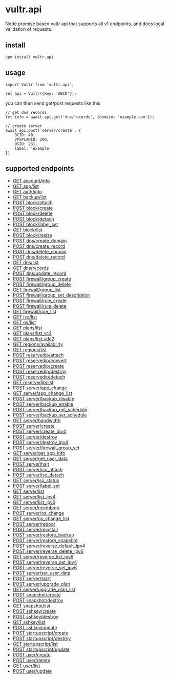# vultr.api

Node promise based vultr api that supports all v1 endpoints, and does local validation of requests.

## install

```
npm install vultr.api
```

## usage

```
import Vultr from 'vultr.api';

let api = Vultr({key: 'ABCD'});
```

you can then send get/post requests like this

```
// get dns records
let info = await api.get('dns/records', {domain: 'example.com'});

// create server
await api.post('server/create', {
	DCID: 40,
	VPSPLANID: 200,
	OSID: 231,
	label: 'example'
})
```

## supported endpoints

- [GET  account/info](https://www.vultr.com/api/#account_info)
- [GET  app/list](https://www.vultr.com/api/#app_app_list)
- [GET  auth/info](https://www.vultr.com/api/#auth_info)
- [GET  backup/list](https://www.vultr.com/api/#backup_backup_list)
- [POST block/attach](https://www.vultr.com/api/#block_attach)
- [POST block/create](https://www.vultr.com/api/#block_create)
- [POST block/delete](https://www.vultr.com/api/#block_delete)
- [POST block/detach](https://www.vultr.com/api/#block_detach)
- [POST block/label_set](https://www.vultr.com/api/#block_label_set)
- [GET  block/list](https://www.vultr.com/api/#block_block_list)
- [POST block/resize](https://www.vultr.com/api/#block_resize)
- [POST dns/create_domain](https://www.vultr.com/api/#dns_create_domain)
- [POST dns/create_record](https://www.vultr.com/api/#dns_create_record)
- [POST dns/delete_domain](https://www.vultr.com/api/#dns_delete_domain)
- [POST dns/delete_record](https://www.vultr.com/api/#dns_delete_record)
- [GET  dns/list](https://www.vultr.com/api/#dns_dns_list)
- [GET  dns/records](https://www.vultr.com/api/#dns_records)
- [POST dns/update_record](https://www.vultr.com/api/#dns_update_record)
- [POST firewall/group_create](https://www.vultr.com/api/#firewall_group_create)
- [POST firewall/group_delete](https://www.vultr.com/api/#firewall_group_delete)
- [GET  firewall/group_list](https://www.vultr.com/api/#firewall_group_list)
- [POST firewall/group_set_description](https://www.vultr.com/api/#firewall_group_set_description)
- [POST firewall/rule_create](https://www.vultr.com/api/#firewall_rule_create)
- [POST firewall/rule_delete](https://www.vultr.com/api/#firewall_rule_delete)
- [GET  firewall/rule_list](https://www.vultr.com/api/#firewall_rule_list)
- [GET  iso/list](https://www.vultr.com/api/#iso_iso_list)
- [GET  os/list](https://www.vultr.com/api/#os_os_list)
- [GET  plans/list](https://www.vultr.com/api/#plans_plan_list)
- [GET  plans/list_vc2](https://www.vultr.com/api/#plans_plan_list_vc2)
- [GET  plans/list_vdc2](https://www.vultr.com/api/#plans_plan_list_vdc2)
- [GET  regions/availability](https://www.vultr.com/api/#regions_region_available)
- [GET  regions/list](https://www.vultr.com/api/#regions_region_list)
- [POST reservedip/attach](https://www.vultr.com/api/#reservedip_attach)
- [POST reservedip/convert](https://www.vultr.com/api/#reservedip_convert)
- [POST reservedip/create](https://www.vultr.com/api/#reservedip_create)
- [POST reservedip/destroy](https://www.vultr.com/api/#reservedip_destroy)
- [POST reservedip/detach](https://www.vultr.com/api/#reservedip_detach)
- [GET  reservedip/list](https://www.vultr.com/api/#reservedip_ip_list)
- [POST server/app_change](https://www.vultr.com/api/#server_app_change)
- [GET  server/app_change_list](https://www.vultr.com/api/#server_app_change_list)
- [POST server/backup_disable](https://www.vultr.com/api/#server_backup_disable)
- [POST server/backup_enable](https://www.vultr.com/api/#server_backup_enable)
- [POST server/backup_get_schedule](https://www.vultr.com/api/#server_backup_get_schedule)
- [POST server/backup_set_schedule](https://www.vultr.com/api/#server_backup_set_schedule)
- [GET  server/bandwidth](https://www.vultr.com/api/#server_bandwidth)
- [POST server/create](https://www.vultr.com/api/#server_create)
- [POST server/create_ipv4](https://www.vultr.com/api/#server_create_ipv4)
- [POST server/destroy](https://www.vultr.com/api/#server_destroy)
- [POST server/destroy_ipv4](https://www.vultr.com/api/#server_destroy_ipv4)
- [POST server/firewall_group_set](https://www.vultr.com/api/#server_firewall_group_set)
- [GET  server/get_app_info](https://www.vultr.com/api/#server_get_app_info)
- [GET  server/get_user_data](https://www.vultr.com/api/#server_get_user_data)
- [POST server/halt](https://www.vultr.com/api/#server_halt)
- [POST server/iso_attach](https://www.vultr.com/api/#server_iso_attach)
- [POST server/iso_detach](https://www.vultr.com/api/#server_iso_detach)
- [GET  server/iso_status](https://www.vultr.com/api/#server_iso_status)
- [POST server/label_set](https://www.vultr.com/api/#server_label_set)
- [GET  server/list](https://www.vultr.com/api/#server_server_list)
- [GET  server/list_ipv4](https://www.vultr.com/api/#server_list_ipv4)
- [GET  server/list_ipv6](https://www.vultr.com/api/#server_list_ipv6)
- [GET  server/neighbors](https://www.vultr.com/api/#server_neighbors)
- [POST server/os_change](https://www.vultr.com/api/#server_os_change)
- [GET  server/os_change_list](https://www.vultr.com/api/#server_os_change_list)
- [POST server/reboot](https://www.vultr.com/api/#server_reboot)
- [POST server/reinstall](https://www.vultr.com/api/#server_reinstall)
- [POST server/restore_backup](https://www.vultr.com/api/#server_restore_backup)
- [POST server/restore_snapshot](https://www.vultr.com/api/#server_restore_snapshot)
- [POST server/reverse_default_ipv4](https://www.vultr.com/api/#server_reverse_default_ipv4)
- [POST server/reverse_delete_ipv6](https://www.vultr.com/api/#server_reverse_delete_ipv6)
- [GET  server/reverse_list_ipv6](https://www.vultr.com/api/#server_reverse_list_ipv6)
- [POST server/reverse_set_ipv4](https://www.vultr.com/api/#server_reverse_set_ipv4)
- [POST server/reverse_set_ipv6](https://www.vultr.com/api/#server_reverse_set_ipv6)
- [POST server/set_user_data](https://www.vultr.com/api/#server_set_user_data)
- [POST server/start](https://www.vultr.com/api/#server_start)
- [POST server/upgrade_plan](https://www.vultr.com/api/#server_upgrade_plan)
- [GET  server/upgrade_plan_list](https://www.vultr.com/api/#server_upgrade_plan_list)
- [POST snapshot/create](https://www.vultr.com/api/#snapshot_create)
- [POST snapshot/destroy](https://www.vultr.com/api/#snapshot_destroy)
- [GET  snapshot/list](https://www.vultr.com/api/#snapshot_snapshot_list)
- [POST sshkey/create](https://www.vultr.com/api/#sshkey_create)
- [POST sshkey/destroy](https://www.vultr.com/api/#sshkey_destroy)
- [GET  sshkey/list](https://www.vultr.com/api/#sshkey_sshkey_list)
- [POST sshkey/update](https://www.vultr.com/api/#sshkey_update)
- [POST startupscript/create](https://www.vultr.com/api/#startupscript_create)
- [POST startupscript/destroy](https://www.vultr.com/api/#startupscript_destroy)
- [GET  startupscript/list](https://www.vultr.com/api/#startupscript_startupscript_list)
- [POST startupscript/update](https://www.vultr.com/api/#startupscript_update)
- [POST user/create](https://www.vultr.com/api/#user_create)
- [POST user/delete](https://www.vultr.com/api/#user_delete)
- [GET  user/list](https://www.vultr.com/api/#user_user_list)
- [POST user/update](https://www.vultr.com/api/#user_update)
